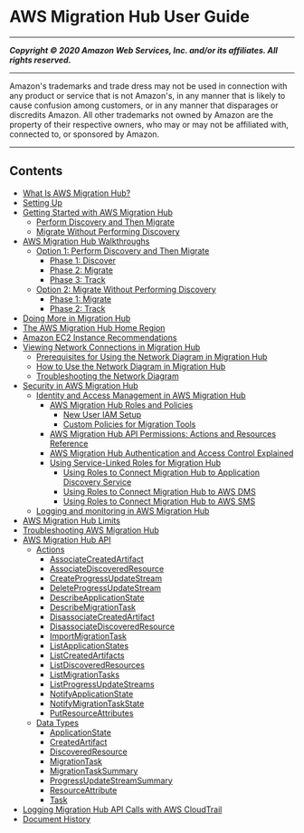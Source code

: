 # AWS Migration Hub User Guide

-----
*****Copyright &copy; 2020 Amazon Web Services, Inc. and/or its affiliates. All rights reserved.*****

-----
Amazon's trademarks and trade dress may not be used in 
     connection with any product or service that is not Amazon's, 
     in any manner that is likely to cause confusion among customers, 
     or in any manner that disparages or discredits Amazon. All other 
     trademarks not owned by Amazon are the property of their respective
     owners, who may or may not be affiliated with, connected to, or 
     sponsored by Amazon.

-----
## Contents
+ [What Is AWS Migration Hub?](whatishub.md)
+ [Setting Up](setting-up.md)
+ [Getting Started with AWS Migration Hub](getting-started.md)
   + [Perform Discovery and Then Migrate](gs-new-user-discovery.md)
   + [Migrate Without Performing Discovery](gs-new-user-migration.md)
+ [AWS Migration Hub Walkthroughs](walkthroughs.md)
   + [Option 1: Perform Discovery and Then Migrate](discovery-walkthroughs.md)
      + [Phase 1: Discover](discovery-wt-discover.md)
      + [Phase 2: Migrate](discovery-wt-migrate.md)
      + [Phase 3: Track](discovery-wt-track.md)
   + [Option 2: Migrate Without Performing Discovery](migrate-walkthroughs.md)
      + [Phase 1: Migrate](migrate-wt-migrate.md)
      + [Phase 2: Track](migrate-wt-track.md)
+ [Doing More in Migration Hub](doing-more.md)
+ [The AWS Migration Hub Home Region](home-region.md)
+ [Amazon EC2 Instance Recommendations](ec2-recommendations.md)
+ [Viewing Network Connections in Migration Hub](network-diagram.md)
   + [Prerequisites for Using the Network Diagram in Migration Hub](network-diagram-prerequisites.md)
   + [How to Use the Network Diagram in Migration Hub](network-diagram-how-to.md)
   + [Troubleshooting the Network Diagram](network-diagram-troubleshooting.md)
+ [Security in AWS Migration Hub](security.md)
   + [Identity and Access Management in AWS Migration Hub](auth-and-access-control.md)
      + [AWS Migration Hub Roles and Policies](policy-templates.md)
         + [New User IAM Setup](new-customer-setup.md)
         + [Custom Policies for Migration Tools](customer-managed-vendor.md)
      + [AWS Migration Hub API Permissions: Actions and Resources Reference](migrationhub-api-permissions-ref.md)
      + [AWS Migration Hub Authentication and Access Control Explained](auth-and-access-explained.md)
      + [Using Service-Linked Roles for Migration Hub](using-service-linked-roles.md)
         + [Using Roles to Connect Migration Hub to Application Discovery Service](using-service-linked-roles-discovery-service-role.md)
         + [Using Roles to Connect Migration Hub to AWS DMS](using-service-linked-roles-dms-service-role.md)
         + [Using Roles to Connect Migration Hub to AWS SMS](using-service-linked-roles-sms-service-role.md)
   + [Logging and monitoring in AWS Migration Hub](logging-monitoring.md)
+ [AWS Migration Hub Limits](limits.md)
+ [Troubleshooting AWS Migration Hub](troubleshooting.md)
+ [AWS Migration Hub API](api-reference.md)
   + [Actions](API_Operations.md)
      + [AssociateCreatedArtifact](API_AssociateCreatedArtifact.md)
      + [AssociateDiscoveredResource](API_AssociateDiscoveredResource.md)
      + [CreateProgressUpdateStream](API_CreateProgressUpdateStream.md)
      + [DeleteProgressUpdateStream](API_DeleteProgressUpdateStream.md)
      + [DescribeApplicationState](API_DescribeApplicationState.md)
      + [DescribeMigrationTask](API_DescribeMigrationTask.md)
      + [DisassociateCreatedArtifact](API_DisassociateCreatedArtifact.md)
      + [DisassociateDiscoveredResource](API_DisassociateDiscoveredResource.md)
      + [ImportMigrationTask](API_ImportMigrationTask.md)
      + [ListApplicationStates](API_ListApplicationStates.md)
      + [ListCreatedArtifacts](API_ListCreatedArtifacts.md)
      + [ListDiscoveredResources](API_ListDiscoveredResources.md)
      + [ListMigrationTasks](API_ListMigrationTasks.md)
      + [ListProgressUpdateStreams](API_ListProgressUpdateStreams.md)
      + [NotifyApplicationState](API_NotifyApplicationState.md)
      + [NotifyMigrationTaskState](API_NotifyMigrationTaskState.md)
      + [PutResourceAttributes](API_PutResourceAttributes.md)
   + [Data Types](API_Types.md)
      + [ApplicationState](API_ApplicationState.md)
      + [CreatedArtifact](API_CreatedArtifact.md)
      + [DiscoveredResource](API_DiscoveredResource.md)
      + [MigrationTask](API_MigrationTask.md)
      + [MigrationTaskSummary](API_MigrationTaskSummary.md)
      + [ProgressUpdateStreamSummary](API_ProgressUpdateStreamSummary.md)
      + [ResourceAttribute](API_ResourceAttribute.md)
      + [Task](API_Task.md)
+ [Logging Migration Hub API Calls with AWS CloudTrail](logging-using-cloudtrail.md)
+ [Document History](document-history.md)